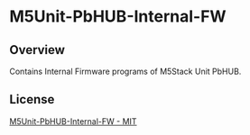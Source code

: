 # M5Unit-PbHUB-Internal-FW

## Overview

Contains Internal Firmware programs of M5Stack Unit PbHUB.

## License

[M5Unit-PbHUB-Internal-FW - MIT](LICENSE)